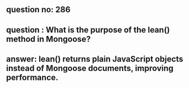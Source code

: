 
      
## question no: 286

## question : What is the purpose of the lean() method in Mongoose?

## answer: lean() returns plain JavaScript objects instead of Mongoose documents, improving performance.
      
